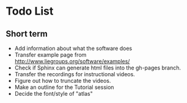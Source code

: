 # Todo List

## Short term
* Add information about what the software does
* Transfer example page from http://www.liegroups.org/software/examples/
* Check if Sphinx can generate html files into the gh-pages branch.
* Transfer the recordings for instructional videos.
* Figure out how to truncate the videos.
* Make an outline for the Tutorial session
* Decide the font/style of "atlas"